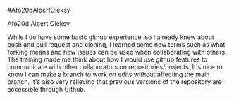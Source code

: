 #Afo20dAlbertOleksy

Afo20d
Albert Oleksy

While I do have some basic github experience, so I already knew about push and pull request and cloning, I learned some new terms such as what forking means and how issues can be used when collaborating with others. The training made me think about how I would use github features to communicate with other collaborators on repositories/projects. It's nice to know I can make a branch to work on edits without affecting the main branch. It's also very relieving that previous versions of the repository are accessible through Github.
